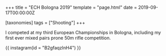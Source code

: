 +++
title = "ECH Bologna 2019"
template = "page.html"
date = 2019-09-17T00:00:00Z

[taxonomies]
tags = ["Shooting"]
+++

I competed at my third European Championships in Bologna, including my first
ever mixed pairs prone 50m rifle competition.

{{ instagram(id = "B2gfaqzInH4") }}
